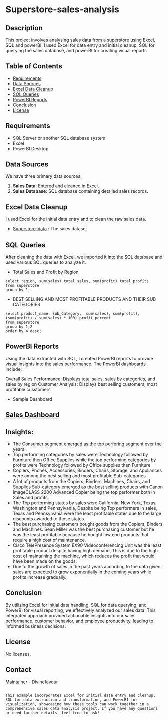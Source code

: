 # Superstore-sales-analysis

## Description
This project involves analysing  sales data from a superstore using Excel, SQL and powerBI. I used Excel for data entry and initial cleanup, SQL for querying the sales database, and powerBI for creating visual reports

## Table of Contents
- [Requirements](#requirements)
- [Data Sources](#data-sources)
- [Excel Data Cleanup](#excel-data-cleanup)
- [SQL Queries](#sql-queries)
- [PowerBI Reports](#powerbi-reports)
- [Conclusion](#conclusion)
- [License](#license)
  
 ## Requirements 
- SQL Server or another SQL database system 
- Excel
- PowerBI Desktop

## Data Sources
We have three primary data sources: 
1. **Sales Data**: Entered and cleaned in Excel.
2. **Sales Database**: SQL database containing detailed sales records.

## Excel Data Cleanup
I used Excel for the initial data entry and to clean the raw sales data.
- [Superstore-data](Project-file/Sample-Superstore.csv) : The sales dataset

## SQL Queries
After cleaning the data with Excel, we imported it into the SQL database and used various SQL queries to analyze it.

- Total Sales and Profit by Region
 ```code
select region, sum(sales) total_sales, sum(profit) total_profits 
from superstore 
group by 1;
```

- BEST SELLING AND MOST PROFITABLE PRODUCTS AND THEIR SUB CATEGORIES
```code
select product_name, Sub_Category,  sum(sales), sum(profit), (sum(profit) / sum(sales) * 100) profit_percent
from superstore
group by 1,2
order by 4 desc;
```
## PowerBI Reports
Using the data extracted with SQL, I created PowerBI reports to provide visual insights into the sales performance. The PowerBI dashboards include:

Overall Sales Performance: Displays total sales, sales by categories, and sales by region
Customer Analysis: Displays best selling customers, most profitable cusstomers

- Sample Dashboard
## [Sales Dashboard](Sales_project_images/Overall_Sales_dashboard.jpg)

## Insights:
- The Consumer segment emerged as the top perforing segment over the years.
- Top performing categories by sales were Technology followed by Furniture then Office Supplies while the top performing categories by profits were Technology followed by Office supplies then Furniture.
- Copiers, Phones, Accessories, Binders, Chairs, Storage, and Appliances were among the best selling and most profitable Sub-categories
- A lot of products from the Copiers, Binders, Machines, Chairs, and Supplies Sub-category emerged as the best selling products with Canon imageCLASS 2200 Advanced Copier being the top performer both in Sales and profits.
- The Top performing states by sales were California, New York, Texas, Washington and Pennsylvania, Despite being Top performers in sales, Texas and Pennsylvania were the least profitable states due to the large discounts awarded to those states.
- The best purchasing customers bought goods from the Copiers, Binders and Machines. Sean Miller was the best purchasing customer but he was the least profitable because he bought low end products that require a high cost of maintenance.
- Cisco TelePresence System EX90 Videoconferencing Unit was the least profitable product despite having high demand, This is due to the high cost of maintaining the machine, which reduces the profit that would have been made on the goods.
- Due to the growth of sales in the past years according to the data given, sales are expected to grow exponentially in the coming years while profits increase gradually.


## Conclusion
By utilizing Excel for initial data handling, SQL for data querying, and PowerBI for visual reporting, we effectively analyzed our sales data. This integrated approach provided actionable insights into our sales performance, customer behavior, and employee productivity, leading to informed business decisions.

## License
No licenses.

## Contact
Maintainer - Divinefavour 

```

This example incorporates Excel for initial data entry and cleanup, SQL for data extraction and transformation, and PowerBI for visualization, showcasing how these tools can work together in a comprehensive sales data analysis project. If you have any questions or need further details, feel free to ask!
